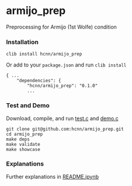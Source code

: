 # armijo_prep
Preprocessing for Armijo (1st Wolfe) condition

### Installation
```
clib install hcnn/armijo_prep
```

Or add to your `package.json` and run `clib install`

```
{ ...
    "dependencies": {
        "hcnn/armijo_prep": "0.1.0"
        ...
```

### Test and Demo
Download, compile, and run [test.c](https://github.com/hcnn/armijo_prep/blob/master/test.c) and [demo.c](https://github.com/hcnn/armijo_prep/blob/master/demo.c)

```
git clone git@github.com:hcnn/armijo_prep.git
cd armijo_prep
make deps
make validate
make showcase
```

### Explanations
Further explanations in [README.ipynb](README.ipynb)
